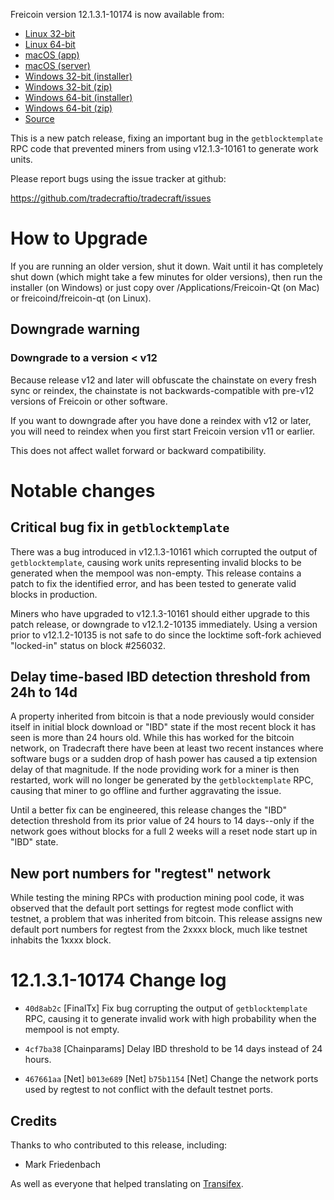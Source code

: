 Freicoin version 12.1.3.1-10174 is now available from:

  * [Linux 32-bit](https://s3.amazonaws.com/in.freico.stable/freicoin-v12.1.3.1-10174-linux32.tar.gz)
  * [Linux 64-bit](https://s3.amazonaws.com/in.freico.stable/freicoin-v12.1.3.1-10174-linux64.tar.gz)
  * [macOS (app)](https://s3.amazonaws.com/in.freico.stable/freicoin-v12.1.3.1-10174-osx.dmg)
  * [macOS (server)](https://s3.amazonaws.com/in.freico.stable/freicoin-v12.1.3.1-10174-osx64.tar.gz)
  * [Windows 32-bit (installer)](https://s3.amazonaws.com/in.freico.stable/freicoin-v12.1.3.1-10174-win32-setup.exe)
  * [Windows 32-bit (zip)](https://s3.amazonaws.com/in.freico.stable/freicoin-v12.1.3.1-10174-win32.zip)
  * [Windows 64-bit (installer)](https://s3.amazonaws.com/in.freico.stable/freicoin-v12.1.3.1-10174-win64-setup.exe)
  * [Windows 64-bit (zip)](https://s3.amazonaws.com/in.freico.stable/freicoin-v12.1.3.1-10174-win64.zip)
  * [Source](https://github.com/tradecraftio/tradecraft/archive/v12.1.3.1-10174.zip)

This is a new patch release, fixing an important bug in the
`getblocktemplate` RPC code that prevented miners from using
v12.1.3-10161 to generate work units.

Please report bugs using the issue tracker at github:

  https://github.com/tradecraftio/tradecraft/issues

How to Upgrade
==============

If you are running an older version, shut it down. Wait until it has
completely shut down (which might take a few minutes for older
versions), then run the installer (on Windows) or just copy over
/Applications/Freicoin-Qt (on Mac) or freicoind/freicoin-qt (on
Linux).

Downgrade warning
-----------------

### Downgrade to a version < v12

Because release v12 and later will obfuscate the chainstate on every
fresh sync or reindex, the chainstate is not backwards-compatible with
pre-v12 versions of Freicoin or other software.

If you want to downgrade after you have done a reindex with v12 or
later, you will need to reindex when you first start Freicoin version
v11 or earlier.

This does not affect wallet forward or backward compatibility.

Notable changes
===============

Critical bug fix in `getblocktemplate`
--------------------------------------

There was a bug introduced in v12.1.3-10161 which corrupted the output
of `getblocktemplate`, causing work units representing invalid blocks
to be generated when the mempool was non-empty.  This release contains
a patch to fix the identified error, and has been tested to generate
valid blocks in production.

Miners who have upgraded to v12.1.3-10161 should either upgrade to
this patch release, or downgrade to v12.1.2-10135 immediately.  Using
a version prior to v12.1.2-10135 is not safe to do since the locktime
soft-fork achieved "locked-in" status on block #256032.

Delay time-based IBD detection threshold from 24h to 14d
--------------------------------------------------------

A property inherited from bitcoin is that a node previously would
consider itself in initial block download or "IBD" state if the most
recent block it has seen is more than 24 hours old.  While this has
worked for the bitcoin network, on Tradecraft there have been at least
two recent instances where software bugs or a sudden drop of hash
power has caused a tip extension delay of that magnitude.  If the node
providing work for a miner is then restarted, work will no longer be
generated by the `getblocktemplate` RPC, causing that miner to go
offline and further aggravating the issue.

Until a better fix can be engineered, this release changes the "IBD"
detection threshold from its prior value of 24 hours to 14 days--only
if the network goes without blocks for a full 2 weeks will a reset
node start up in "IBD" state.

New port numbers for "regtest" network
--------------------------------------

While testing the mining RPCs with production mining pool code, it was
observed that the default port settings for regtest mode conflict with
testnet, a problem that was inherited from bitcoin.  This release
assigns new default port numbers for regtest from the 2xxxx block,
much like testnet inhabits the 1xxxx block.

12.1.3.1-10174 Change log
=========================

  * `40d8ab2c` [FinalTx]
    Fix bug corrupting the output of `getblocktemplate` RPC, causing
    it to generate invalid work with high probability when the mempool
    is not empty.

  * `4cf7ba38` [Chainparams]
    Delay IBD threshold to be 14 days instead of 24 hours.

  * `467661aa` [Net]
    `b013e689` [Net]
    `b75b1154` [Net]
    Change the network ports used by regtest to not conflict with the
    default testnet ports.

Credits
--------

Thanks to who contributed to this release, including:

- Mark Friedenbach

As well as everyone that helped translating on [Transifex](https://www.transifex.com/tradecraft/freicoin-1/).
